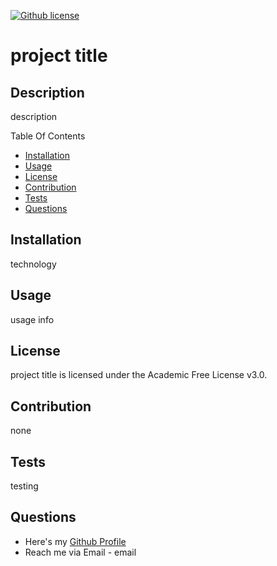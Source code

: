 [![Github license](https://img.shields.io/badge/License-AFL--3.0-green.svg)](https://choosealicense.com/licenses/afl-3.0)
# project title

## Description
description

Table Of Contents
- [Installation](#installation)
- [Usage](#usage)
- [License](#license)
- [Contribution](#contribution)
- [Tests](#tests)
- [Questions](#questions)

## Installation
technology

## Usage
usage info

## License
project title is licensed under the Academic Free License v3.0.

## Contribution
none

## Tests
testing

## Questions
- Here's my [Github Profile](https://github.com/name)
- Reach me via Email - email